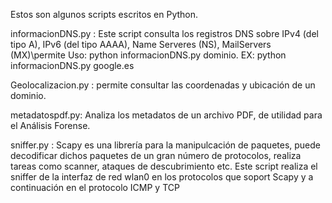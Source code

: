 Estos son algunos scripts escritos en Python.

informacionDNS.py : Este script consulta los registros DNS sobre IPv4 (del tipo A), IPv6 (del tipo AAAA), Name Serveres (NS), MailServers (MX)\permite 
Uso: python  informacionDNS.py dominio. EX:  python informacionDNS.py google.es

Geolocalizacion.py : permite consultar las coordenadas y ubicación de un dominio. 

metadatospdf.py: Analiza los metadatos de un archivo PDF, de utilidad para el Análisis Forense.

sniffer.py :
Scapy es una librería para la manipulcación de paquetes, puede decodificar dichos paquetes de un gran número de protocolos, realiza tareas como scanner, ataques de descubrimiento etc. 	Este script realiza el sniffer de la interfaz de red wlan0 en los protocolos que soport Scapy y a continuación en el protocolo ICMP y TCP 


